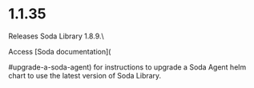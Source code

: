 # 1.1.35

Releases Soda Library 1.8.9.\


Access \[Soda documentation]\(

\#upgrade-a-soda-agent) for instructions to upgrade a Soda Agent helm chart to use the latest version of Soda Library.
